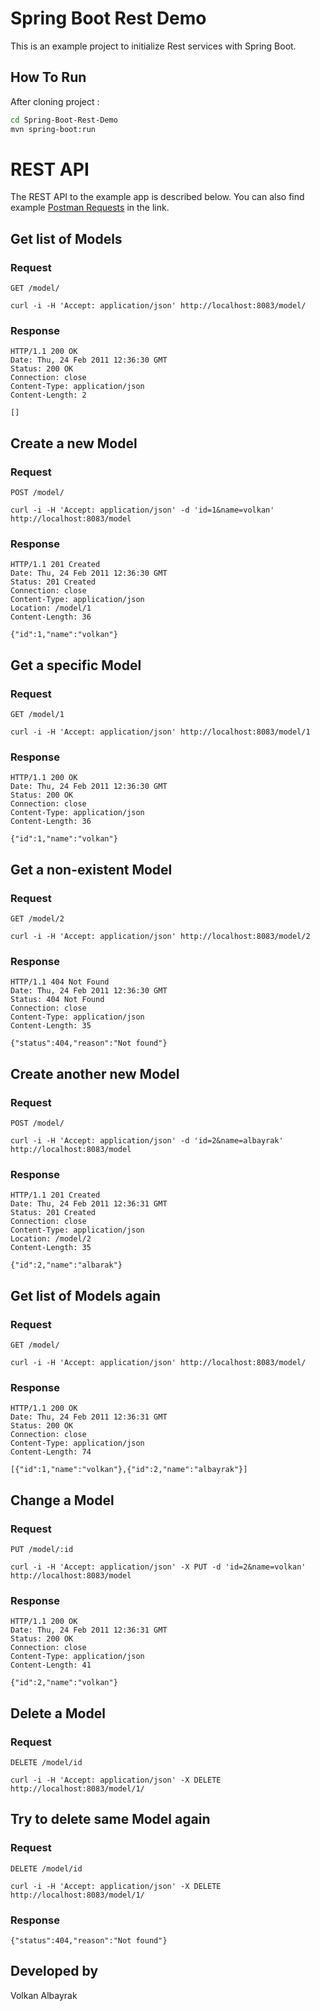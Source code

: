 # Spring Boot Rest Demo
This is an example project to initialize Rest services with Spring Boot. 

## How To Run
After cloning project :

```bash
cd Spring-Boot-Rest-Demo
mvn spring-boot:run
```

# REST API

The REST API to the example app is described below. You can also find example [Postman Requests](https://www.getpostman.com/collections/3e9d1e8a493cad9ac4c3) in the link.

## Get list of Models

### Request

`GET /model/`

    curl -i -H 'Accept: application/json' http://localhost:8083/model/

### Response

    HTTP/1.1 200 OK
    Date: Thu, 24 Feb 2011 12:36:30 GMT
    Status: 200 OK
    Connection: close
    Content-Type: application/json
    Content-Length: 2

    []

## Create a new Model

### Request

`POST /model/`

    curl -i -H 'Accept: application/json' -d 'id=1&name=volkan' http://localhost:8083/model

### Response

    HTTP/1.1 201 Created
    Date: Thu, 24 Feb 2011 12:36:30 GMT
    Status: 201 Created
    Connection: close
    Content-Type: application/json
    Location: /model/1
    Content-Length: 36

    {"id":1,"name":"volkan"}

## Get a specific Model

### Request

`GET /model/1`

    curl -i -H 'Accept: application/json' http://localhost:8083/model/1

### Response

    HTTP/1.1 200 OK
    Date: Thu, 24 Feb 2011 12:36:30 GMT
    Status: 200 OK
    Connection: close
    Content-Type: application/json
    Content-Length: 36

    {"id":1,"name":"volkan"}

## Get a non-existent Model

### Request

`GET /model/2`

    curl -i -H 'Accept: application/json' http://localhost:8083/model/2

### Response

    HTTP/1.1 404 Not Found
    Date: Thu, 24 Feb 2011 12:36:30 GMT
    Status: 404 Not Found
    Connection: close
    Content-Type: application/json
    Content-Length: 35

    {"status":404,"reason":"Not found"}

## Create another new Model

### Request

`POST /model/`

    curl -i -H 'Accept: application/json' -d 'id=2&name=albayrak' http://localhost:8083/model

### Response

    HTTP/1.1 201 Created
    Date: Thu, 24 Feb 2011 12:36:31 GMT
    Status: 201 Created
    Connection: close
    Content-Type: application/json
    Location: /model/2
    Content-Length: 35

    {"id":2,"name":"albarak"}

## Get list of Models again

### Request

`GET /model/`

    curl -i -H 'Accept: application/json' http://localhost:8083/model/

### Response

    HTTP/1.1 200 OK
    Date: Thu, 24 Feb 2011 12:36:31 GMT
    Status: 200 OK
    Connection: close
    Content-Type: application/json
    Content-Length: 74

    [{"id":1,"name":"volkan"},{"id":2,"name":"albayrak"}]

## Change a Model

### Request

`PUT /model/:id`

    curl -i -H 'Accept: application/json' -X PUT -d 'id=2&name=volkan' http://localhost:8083/model

### Response

    HTTP/1.1 200 OK
    Date: Thu, 24 Feb 2011 12:36:31 GMT
    Status: 200 OK
    Connection: close
    Content-Type: application/json
    Content-Length: 41

    {"id":2,"name":"volkan"}

## Delete a Model

### Request

`DELETE /model/id`

    curl -i -H 'Accept: application/json' -X DELETE http://localhost:8083/model/1/

## Try to delete same Model again

### Request

`DELETE /model/id`

    curl -i -H 'Accept: application/json' -X DELETE http://localhost:8083/model/1/

### Response

    {"status":404,"reason":"Not found"}


## Developed by

Volkan Albayrak